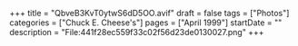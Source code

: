 +++
title = "QbveB3KvT0ytwS6dD5OO.avif"
draft = false
tags = ["Photos"]
categories = ["Chuck E. Cheese's"]
pages = ["April 1999"]
startDate = ""
description = "File:441f28ec559f33c02f56d23de0130027.png"
+++
